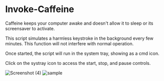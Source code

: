 # Invoke-Caffeine
Caffeine keeps your computer awake and doesn't allow it to sleep or its screensaver to activate.

This script simulates a harmless keystroke in the background every few minutes. This function will not interfere with normal operation.

Once started, the script will run in the system tray, showing as a cmd icon. 

Click on the systray icon to access the start, stop, and pause controls. 

![Screenshot (4)](https://github.com/softwaresuave/Invoke-Caffeine/assets/60554951/c1fc6b8b-da39-4bf0-9a65-d87d28db1139)
![sample](https://github.com/softwaresuave/Invoke-Caffeine/assets/60554951/1a44c03f-b5a8-44da-8804-f40c4fee06ef)
